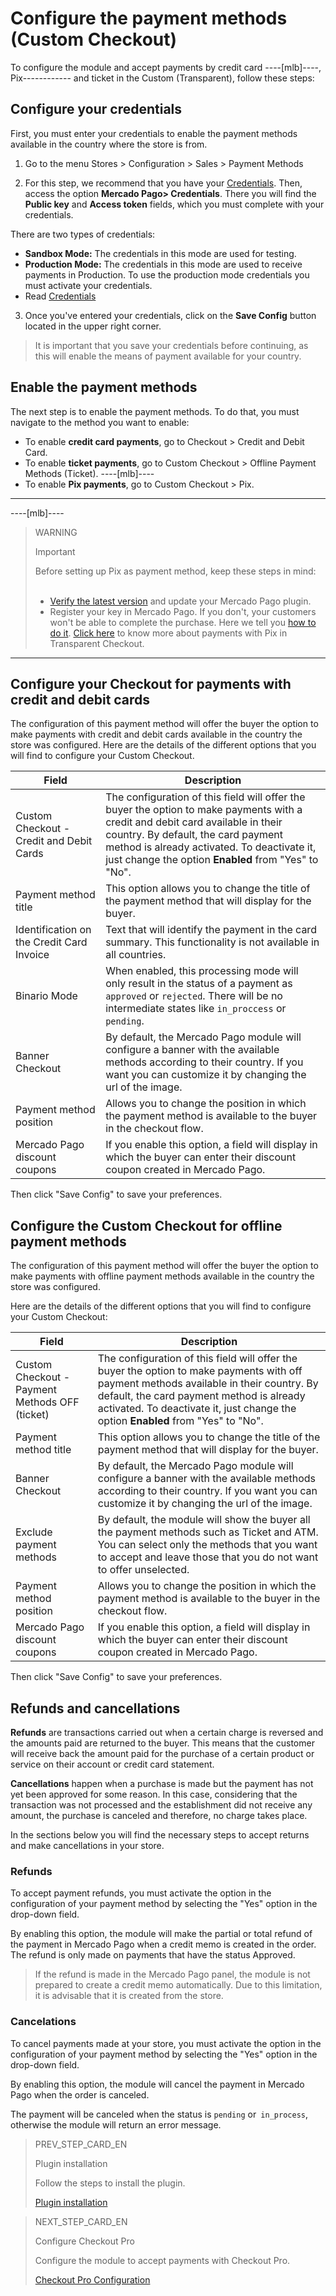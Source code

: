 # Configure the payment methods (Custom Checkout)

To configure the module and accept payments by credit card ----[mlb]----, Pix------------ and ticket in the Custom (Transparent), follow these steps:

## Configure your credentials

First, you must enter your credentials to enable the payment methods available in the country where the store is from.

1. Go to the menu Stores > Configuration > Sales > Payment Methods

2. For this step, we recommend that you have your [Credentials]([FAKER][CREDENTIALS][URL]). Then, access the option **Mercado Pago> Credentials**. There you will find the **Public key** and **Access token** fields, which you must complete with your credentials.

There are two types of credentials:

- **Sandbox Mode:** The credentials in this mode are used for testing.
- **Production Mode:** The credentials in this mode are used to receive payments in Production. To use the production mode credentials you must activate your credentials.
- Read [Credentials](https://www.mercadopago[FAKER][URL][DOMAIN]/developers/en/guides/resources/credentials)

3. Once you've entered your credentials, click on the **Save Config** button located in the upper right corner. 

> It is important that you save your credentials before continuing, as this will enable the means of payment available for your country.

## Enable the payment methods

The next step is to enable the payment methods. To do that, you must navigate to the method you want to enable:

- To enable **credit card payments**, go to Checkout > Credit and Debit Card.
- To enable **ticket payments**, go to Custom Checkout > Offline Payment Methods (Ticket).
----[mlb]----
- To enable **Pix payments**, go to Custom Checkout > Pix.
------------

----[mlb]----
> WARNING
>
> Important
>
> Before setting up Pix as payment method, keep these steps in mind:<br><br>
> - [Verify the latest version](https://marketplace.magento.com/mercadopago-core.html#product.info.details.release_notes) and update your Mercado Pago plugin.<br>
> - Register your key in Mercado Pago. If you don't, your customers won't be able to complete the purchase. Here we tell you [how to do it](https://www.mercadopago.com.br/stop/pix?url=https%3A%2F%2Fwww.mercadopago.com.br%2Fadmin-pix-keys%2Fmy-keys&authentication_mode=required).
> [Click here](https://www.mercadopago[FAKER][URL][DOMÍNIO]/developers/en/guides/online-payments/checkout-api/receiving-payment-by-pix) to know more about payments with Pix in Transparent Checkout. 
------------

## Configure your Checkout for payments with credit and debit cards

The configuration of this payment method will offer the buyer the option to make payments with credit and debit cards available in the country the store was configured.
Here are the details of the different options that you will find to configure your Custom Checkout.

| Field | Description |
|---|---|
| Custom Checkout - Credit and Debit Cards | The configuration of this field will offer the buyer the option to make payments with a credit and debit card available in their country. By default, the card payment method is already activated. To deactivate it, just change the option **Enabled** from "Yes" to "No".  |
| Payment method title  | This option allows you to change the title of the payment method that will display for the buyer.  |
| Identification on the Credit Card Invoice | Text that will identify the payment in the card summary. This functionality is not available in all countries.  |
| Binario Mode  | When enabled, this processing mode will only result in the status of a payment as `approved` or `rejected`. There will be no intermediate states like `in_proccess` or `pending`.  |
| Banner Checkout | By default, the Mercado Pago module will configure a banner with the available methods according to their country. If you want you can customize it by changing the url of the image. |
| Payment method position | Allows you to change the position in which the payment method is available to the buyer in the checkout flow.  |
| Mercado Pago discount coupons | If you enable this option, a field will display in which the buyer can enter their discount coupon created in Mercado Pago. |

Then click "Save Config" to save your preferences.


## Configure the Custom Checkout for offline payment methods

The configuration of this payment method will offer the buyer the option to make payments with offline payment methods available in the country the store was configured.

Here are the details of the different options that you will find to configure your Custom Checkout:

| Field | Description |
|---|---|
| Custom Checkout - Payment Methods OFF (ticket) | The configuration of this field will offer the buyer the option to make payments with off payment methods available in their country. By default, the card payment method is already activated. To deactivate it, just change the option **Enabled** from "Yes" to "No".  |
| Payment method title  | This option allows you to change the title of the payment method that will display for the buyer.  |
| Banner Checkout | By default, the Mercado Pago module will configure a banner with the available methods according to their country. If you want you can customize it by changing the url of the image. |
| Exclude payment methods | By default, the module will show the buyer all the payment methods such as Ticket and ATM. You can select only the methods that you want to accept and leave those that you do not want to offer unselected. |
| Payment method position | Allows you to change the position in which the payment method is available to the buyer in the checkout flow.  |
| Mercado Pago discount coupons | If you enable this option, a field will display in which the buyer can enter their discount coupon created in Mercado Pago. |

Then click "Save Config" to save your preferences.

## Refunds and cancellations

**Refunds** are transactions carried out when a certain charge is reversed and the amounts paid are returned to the buyer. This means that the customer will receive back the amount paid for the purchase of a certain product or service on their account or credit card statement.

**Cancellations** happen when a purchase is made but the payment has not yet been approved for some reason. In this case, considering that the transaction was not processed and the establishment did not receive any amount, the purchase is canceled and therefore, no charge takes place.

In the sections below you will find the necessary steps to accept returns and make cancellations in your store.

### Refunds

To accept payment refunds, you must activate the option in the configuration of your payment method by selecting the "Yes" option in the drop-down field.

By enabling this option, the module will make the partial or total refund of the payment in Mercado Pago when a credit memo is created in the order. The refund is only made on payments that have the status Approved.

> If the refund is made in the Mercado Pago panel, the module is not prepared to create a credit memo automatically. Due to this limitation, it is advisable that it is created from the store.

### Cancelations

To cancel payments made at your store, you must activate the option in the configuration of your payment method by selecting the "Yes" option in the drop-down field.

By enabling this option, the module will cancel the payment in Mercado Pago when the order is canceled.

The payment will be canceled when the status is `pending` or` in_process`, otherwise the module will return an error message.


> PREV_STEP_CARD_EN
>
> Plugin installation
>
> Follow the steps to install the plugin.
> 
> [Plugin installation](https://www.mercadopago[FAKER][URL][DOMAIN]/developers/en/guides/plugins/magento-two/instalation)

> NEXT_STEP_CARD_EN
>
> Configure Checkout Pro
>
> Configure the module to accept payments with Checkout Pro.
>
> [Checkout Pro Configuration](https://www.mercadopago[FAKER][URL][DOMAIN]/developers/en/guides/plugins/magento-two/checkout-pro-configuration)